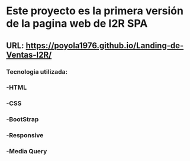 # Este proyecto es la primera versión de la pagina web de I2R SPA #
## URL: https://poyola1976.github.io/Landing-de-Ventas-I2R/
### Tecnologia utilizada:
### -HTML
### -CSS
### -BootStrap
### -Responsive
### -Media Query